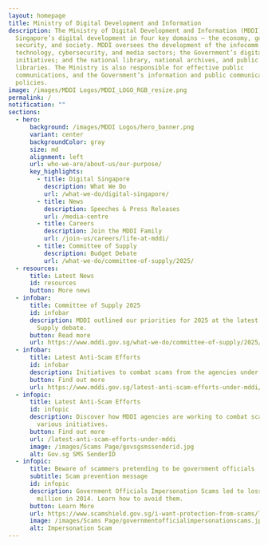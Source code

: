 ```yaml
---
layout: homepage
title: Ministry of Digital Development and Information
description: The Ministry of Digital Development and Information (MDDI) drives
  Singapore’s digital development in four key domains — the economy, government,
  security, and society. MDDI oversees the development of the infocomm
  technology, cybersecurity, and media sectors; the Government’s digitalisation
  initiatives; and the national library, national archives, and public
  libraries. The Ministry is also responsible for effective public
  communications, and the Government’s information and public communication
  policies.
image: /images/MDDI Logos/MDDI_LOGO_RGB_resize.png
permalink: /
notification: ""
sections:
  - hero:
      background: /images/MDDI Logos/hero_banner.png
      variant: center
      backgroundColor: gray
      size: md
      alignment: left
      url: who-we-are/about-us/our-purpose/
      key_highlights:
        - title: Digital Singapore
          description: What We Do
          url: /what-we-do/digital-singapore/
        - title: News
          description: Speeches & Press Releases
          url: /media-centre
        - title: Careers
          description: Join the MDDI Family
          url: /join-us/careers/life-at-mddi/
        - title: Committee of Supply
          description: Budget Debate
          url: /what-we-do/committee-of-supply/2025/
  - resources:
      title: Latest News
      id: resources
      button: More news
  - infobar:
      title: Committee of Supply 2025
      id: infobar
      description: MDDI outlined our priorities for 2025 at the latest Committee of
        Supply debate.
      button: Read more
      url: https://www.mddi.gov.sg/what-we-do/committee-of-supply/2025/
  - infobar:
      title: Latest Anti-Scam Efforts
      id: infobar
      description: Initiatives to combat scams from the agencies under MDDI.
      button: Find out more
      url: https://www.mddi.gov.sg/latest-anti-scam-efforts-under-mddi/
  - infopic:
      title: Latest Anti-Scam Efforts
      id: infopic
      description: Discover how MDDI agencies are working to combat scams through
        various initiatives.
      button: Find out more
      url: /latest-anti-scam-efforts-under-mddi
      image: /images/Scams Page/govsgsmssenderid.jpg
      alt: Gov.sg SMS SenderID
  - infopic:
      title: Beware of scammers pretending to be government officials
      subtitle: Scam prevention message
      id: infopic
      description: Government Officials Impersonation Scams led to losses of over $150
        million in 2014. Learn how to avoid them.
      button: Learn More
      url: https://www.scamshield.gov.sg/i-want-protection-from-scams/learn-to-recognise-scams/government-officials-impersonation-scams/
      image: /images/Scams Page/governmentofficialimpersonationscams.jpg
      alt: Impersonation Scam
---
```

